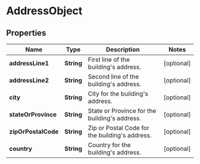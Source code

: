 <!--  Copyright 2025 Cisco Systems Inc.

Permission is hereby granted, free of charge, to any person obtaining a copy
of this software and associated documentation files (the "Software"), to deal
in the Software without restriction, including without limitation the rights
to use, copy, modify, merge, publish, distribute, sublicense, and/or sell
copies of the Software, and to permit persons to whom the Software is
furnished to do so, subject to the following conditions:

The above copyright notice and this permission notice shall be included in
all copies or substantial portions of the Software.

THE SOFTWARE IS PROVIDED "AS IS", WITHOUT WARRANTY OF ANY KIND, EXPRESS OR
IMPLIED, INCLUDING BUT NOT LIMITED TO THE WARRANTIES OF MERCHANTABILITY,
FITNESS FOR A PARTICULAR PURPOSE AND NONINFRINGEMENT. IN NO EVENT SHALL THE
AUTHORS OR COPYRIGHT HOLDERS BE LIABLE FOR ANY CLAIM, DAMAGES OR OTHER
LIABILITY, WHETHER IN AN ACTION OF CONTRACT, TORT OR OTHERWISE, ARISING FROM,
OUT OF OR IN CONNECTION WITH THE SOFTWARE OR THE USE OR OTHER DEALINGS IN
THE SOFTWARE.-->


# AddressObject


## Properties

| Name | Type | Description | Notes |
|------------ | ------------- | ------------- | -------------|
|**addressLine1** | **String** | First line of the building&#39;s address. |  [optional] |
|**addressLine2** | **String** | Second line of the building&#39;s address. |  [optional] |
|**city** | **String** | City for the building&#39;s address. |  [optional] |
|**stateOrProvince** | **String** | State or Province for the building&#39;s address. |  [optional] |
|**zipOrPostalCode** | **String** | Zip or Postal Code for the building&#39;s address. |  [optional] |
|**country** | **String** | Country for the building&#39;s address. |  [optional] |




